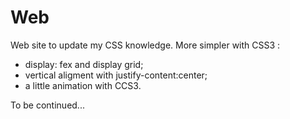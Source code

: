 # Web
Web site to update my CSS knowledge. More simpler with CSS3 :
- display: fex and display grid;
- vertical aligment with justify-content:center;
- a little animation with CCS3.

To be continued...
